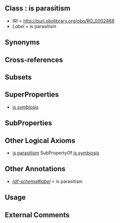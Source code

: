 
## Class : is parasitism

 * *IRI* = http://purl.obolibrary.org/obo/RO_0002468
 * *Label* = is parasitism

## Synonyms


## Cross-references


## Subsets


## SuperProperties

 * [is symbiosis](../../RO/65/RO_0002465.md)

## SubProperties


## Other Logical Axioms

 * [is parasitism](../../RO/68/RO_0002468.md) SubPropertyOf [is symbiosis](../../RO/65/RO_0002465.md)

## Other Annotations

 * *[rdf-schema#label](../../el/rdf-schema#label.md)* = is parasitism

## Usage


## External Comments

